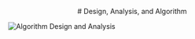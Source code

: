 <p align="center"># Design, Analysis, and Algorithm</p>

![Algorithm Design and Analysis](https://techvidvan.com/tutorials/wp-content/uploads/sites/2/2021/06/Algorithm-Design-and-Analysis.jpg)
